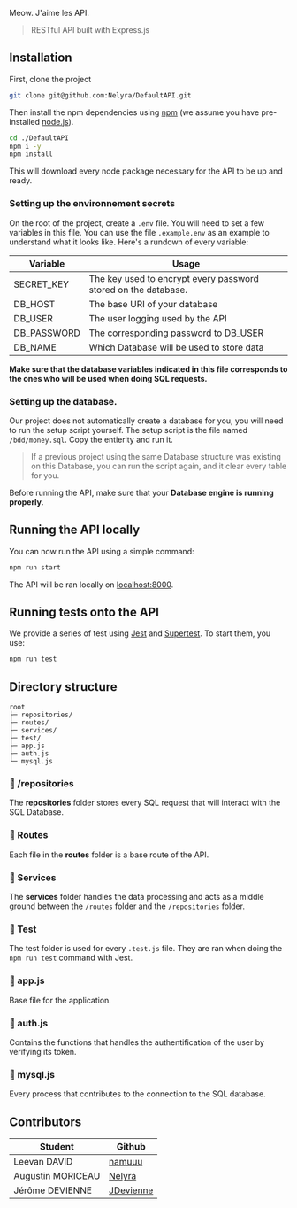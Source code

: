 Meow. J'aime les API.

> RESTful API built with Express.js

## Installation

First, clone the project 

```bash
git clone git@github.com:Nelyra/DefaultAPI.git
```

Then install the npm dependencies using [npm](https://www.npmjs.com/) (we assume you have pre-installed [node.js](https://nodejs.org/)).

```bash
cd ./DefaultAPI
npm i -y
npm install
```

This will download every node package necessary for the API to be up and ready.

### Setting up the environnement secrets

On the root of the project, create a `.env` file. You will need to set a few variables in this file. You can use the file `.example.env` as an example to understand what it looks like. Here's a rundown of every variable:

| Variable | Usage |
| --- | --- |
| SECRET_KEY | The key used to encrypt every password stored on the database. |
| DB_HOST | The base URI of your database |
| DB_USER | The user logging used by the API |
| DB_PASSWORD | The corresponding password to DB_USER |
| DB_NAME | Which Database will be used to store data |

**Make sure that the database variables indicated in this file corresponds to the ones who will be used when doing SQL requests.**

### Setting up the database.

Our project does not automatically create a database for you, you will need to run the setup script yourself.
The setup script is the file named `/bdd/money.sql`. Copy the entierity and run it.

> If a previous project using the same Database structure was existing on this Database, you can run the script again, and it clear every table for you.

Before running the API, make sure that your **Database engine is running properly**.

## Running the API locally

You can now run the API using a simple command:

```bash
npm run start
```

The API will be ran locally on [localhost:8000](http://localhost:8000).

## Running tests onto the API

We provide a series of test using [Jest](https://jestjs.io/) and [Supertest](https://www.npmjs.com/package/supertest). To start them, you use:

```bash
npm run test
```

## Directory structure

```
root
├─ repositories/
├─ routes/
├─ services/
├─ test/
├─ app.js
├─ auth.js
└─ mysql.js
```

### 📁 /repositories

The **repositories** folder stores every SQL request that will interact with the SQL Database.

### 📁 Routes

Each file in the **routes** folder is a base route of the API.

### 📁 Services

The **services** folder handles the data processing and acts as a middle ground between the `/routes` folder and the `/repositories` folder.

### 📁 Test

The test folder is used for every `.test.js` file. They are ran when doing the `npm run test` command with Jest.

### 📄 app.js

Base file for the application.

### 📄 auth.js

Contains the functions that handles the authentification of the user by verifying its token.

### 📄 mysql.js

Every process that contributes to the connection to the SQL database.

## Contributors

| Student | Github |
| --- | --- |
| Leevan DAVID | [namuuu](https://github.com/namuuu) |
| Augustin MORICEAU | [Nelyra](https://github.com/Nelyra) |
| Jérôme DEVIENNE | [JDevienne](https://github.com/Jdevienne) |

